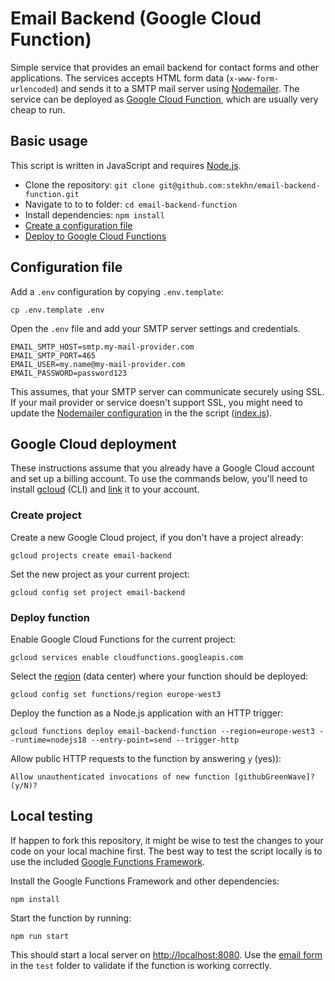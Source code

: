 # Email Backend (Google Cloud Function)

Simple service that provides an email backend for contact forms and other applications. The services accepts HTML form data (`x-www-form-urlencoded`) and sends it to a SMTP mail server using [Nodemailer](https://nodemailer.com/smtp/). The service can be deployed as [Google Cloud Function](https://cloud.google.com/functions/?hl=en), which are usually very cheap to run.

## Basic usage

This script is written in JavaScript and requires [Node.js](https://nodejs.org/en/).

- Clone the repository: `git clone git@github.com:stekhn/email-backend-function.git`
- Navigate to to to folder: `cd email-backend-function`
- Install dependencies: `npm install`
- [Create a configuration file](#configuration-file)
- [Deploy to Google Cloud Functions](#google-cloud-deployment)

## Configuration file

Add a `.env` configuration by copying `.env.template`:

```console
cp .env.template .env
```

Open the `.env` file and add your SMTP server settings and credentials.

```console
EMAIL_SMTP_HOST=smtp.my-mail-provider.com
EMAIL_SMTP_PORT=465
EMAIL_USER=my.name@my-mail-provider.com
EMAIL_PASSWORD=password123
```

This assumes, that your SMTP server can communicate securely using SSL. If your mail provider or service doesn't support SSL, you might need to update the [Nodemailer configuration](https://nodemailer.com/smtp/) in the the script ([index.js](./index.js)).

## Google Cloud deployment

These instructions assume that you already have a Google Cloud account and set up a billing account. To use the commands below, you'll need to install [gcloud](https://cloud.google.com/sdk/install) (CLI) and [link](https://cloud.google.com/sdk/docs/initializing) it to your account.

### Create project

Create a new Google Cloud project, if you don't have a project already:

```console
gcloud projects create email-backend
```

Set the new project as your current project:

```console
gcloud config set project email-backend
```

### Deploy function

Enable Google Cloud Functions for the current project:

```console
gcloud services enable cloudfunctions.googleapis.com
```

Select the [region](https://cloud.google.com/compute/docs/regions-zones) (data center) where your function should be deployed:

```console
gcloud config set functions/region europe-west3
```

Deploy the function as a Node.js application with an HTTP trigger:

```console
gcloud functions deploy email-backend-function --region=europe-west3 --runtime=nodejs18 --entry-point=send --trigger-http
```

Allow public HTTP requests to the function by answering `y` (yes)):

```console
Allow unauthenticated invocations of new function [githubGreenWave]? (y/N)?
```

## Local testing

If happen to fork this repository, it might be wise to test the changes to your code on your local machine first. The best way to test the script locally is to use the included [Google Functions Framework](https://cloud.google.com/functions/docs/functions-framework).

Install the Google Functions Framework and other dependencies:

```console
npm install
```

Start the function by running:

```console
npm run start
```

This should start a local server on <http://localhost:8080>. Use the [email form](./test/form.html) in the `test` folder to validate if the function is working correctly.
